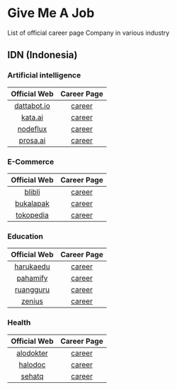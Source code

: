 # Give Me A Job
List of official career page Company in various industry

## IDN (Indonesia)

### Artificial intelligence

| Official Web | Career Page |
|:---:|:---:|
|[dattabot.io](https://kata.ai/)|[career](https://dattabot.io/life-at-dattabot/)|
|[kata.ai](https://kata.ai/)|[career](https://kata.ai/career)|
|[nodeflux](https://www.nodeflux.io/)|[career](https://www.linkedin.com/company/nodeflux/jobs/)|
|[prosa.ai](https://prosa.ai)|[career](https://prosa.ai/career#positions)|

### E-Commerce

| Official Web | Career Page |
|:---:|:---:|
|[blibli](https://www.blibli.com/)|[career](https://careers.blibli.com/)|
|[bukalapak](https://www.bukalapak.com)|[career](https://careers.bukalapak.com/)|
|[tokopedia](https://www.tokopedia.com)|[career](https://www.tokopedia.com/careers/)|

### Education

| Official Web | Career Page |
|:---:|:---:|
|[harukaedu](https://harukaedu.com/)|[career](https://harukaedu.com/career/)|
|[pahamify](https://pahamify.com/)|[career](https://pahamify.com/career-list/)| 
|[ruangguru](https://www.ruangguru.com/)|[career](https://career.ruangguru.com/)| 
|[zenius](https://www.zenius.net/)|[career](https://www.zenius.net/we-are-hiring/)|

### Health

| Official Web | Career Page |
|:---:|:---:|
|[alodokter](https://www.alodokter.com/)|[career](https://www.kalibrr.com/c/alodokter/jobs)|
|[halodoc](https://www.halodoc.com/)|[career](https://www.halodoc.com/career)|
|[sehatq](https://www.sehatq.com/)|[career](https://www.sehatq.com/karir)|
